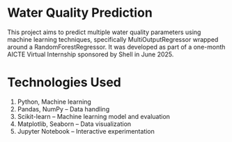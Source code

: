 # Water Quality Prediction
This project aims to predict multiple water quality parameters using machine learning techniques, specifically MultiOutputRegressor wrapped around a RandomForestRegressor. It was developed as part of a one-month AICTE Virtual Internship sponsored by Shell in June 2025.
# Technologies Used
1. Python, Machine learning
2. Pandas, NumPy – Data handling
3. Scikit-learn – Machine learning model and evaluation
4. Matplotlib, Seaborn – Data visualization
5. Jupyter Notebook – Interactive experimentation
